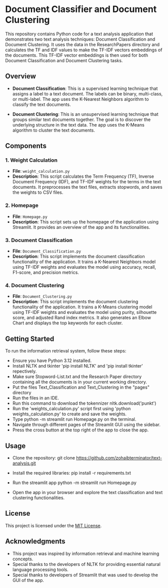 # Document Classifier and Document Clustering

This repository contains Python code for a text analysis application that demonstrates two text analysis techniques: Document Classification and Document Clustering. It uses the data in the ResearchPapers directory and calculates the TF and IDF values to make the TF-IDF vectors embeddings of the documents. This TF-IDF vector embeddings is then used for both Document Classification and Document Clustering tasks.

## Overview

- **Document Classification**: This is a supervised learning technique that assigns a label to a text document. The labels can be binary, multi-class, or multi-label. The app uses the K-Nearest Neighbors algorithm to classify the text documents.

- **Document Clustering**: This is an unsupervised learning technique that groups similar text documents together. The goal is to discover the underlying structure in the text data. The app uses the K-Means algorithm to cluster the text documents.

## Components

### 1. Weight Calculation

- **File**: `weight_calculation.py`
- **Description**: This script calculates the Term Frequency (TF), Inverse Document Frequency (IDF), and TF-IDF weights for the terms in the text documents. It preprocesses the text files, extracts stopwords, and saves the weights to CSV files.

### 2. Homepage

- **File**: `Homepage.py`
- **Description**: This script sets up the homepage of the application using Streamlit. It provides an overview of the app and its functionalities.

### 3. Document Classification

- **File**: `Document_Classification.py`
- **Description**: This script implements the document classification functionality of the application. It trains a K-Nearest Neighbors model using TF-IDF weights and evaluates the model using accuracy, recall, F1-score, and precision metrics.

### 4. Document Clustering

- **File**: `Document_Clustering.py`
- **Description**: This script implements the document clustering functionality of the application. It trains a K-Means clustering model using TF-IDF weights and evaluates the model using purity, silhouette score, and adjusted Rand index metrics. It also generates an Elbow Chart and displays the top keywords for each cluster.

## Getting Started
To run the information retrieval system, follow these steps:

* Ensure you have Python 3.12 installed.
* Install NLTK and tkinter 'pip install NLTK' and 'pip install tkinter' repectively.
* Make sure Stopword-List.txt and the Research Paper directory containing all the documents is in your current working directory.
* Put the files Text_Classification and Text_Clustering in the "pages" directory
* Run the files in an IDE.
* Run this command to download the tokennizer nltk.download('punkt')
* Run the 'weights_calculation.py' script first using 'python weights_calculation.py' to create and save the weights.
* Type python -m streamlit run Homepage.py on the terminal.
* Navigate through different pages of the Streamlit GUI using the sidebar.
* Press the cross button at the top right of the app to close the app.

## Usage

* Clone the repository:
git clone https://github.com/zohaibterminator/text-analysis.git

* Install the required libraries:
pip install -r requirements.txt

* Run the streamlit app
python -m streamlit run Homepage.py

* Open the app in your browser and explore the text classification and text clustering functionalities.

## License

This project is licensed under the [MIT License](LICENSE).

## Acknowledgments

* This project was inspired by information retrieval and machine learning concepts.
* Special thanks to the developers of NLTK for providing essential natural language processing tools.
* Special thanks to developers of Streamlit that was used to develop the GUI of the app.
